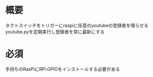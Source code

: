 # 概要
タクトスイッチをトリガーにraspiに任意のyoutubeの登録者を喋らせる<br>
youtube.pyを定期実行し登録者を常に最新にする
# 必須
手持ちのRasPiにRPi.GPIOをインストールする必要がある

